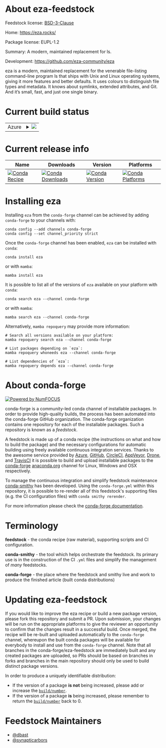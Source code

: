 About eza-feedstock
===================

Feedstock license: [BSD-3-Clause](https://github.com/conda-forge/eza-feedstock/blob/main/LICENSE.txt)

Home: https://eza.rocks/

Package license: EUPL-1.2

Summary: A modern, maintained replacement for ls.

Development: https://github.com/eza-community/eza

eza is a modern, maintained replacement for the venerable
file-listing command-line program ls that ships with Unix
and Linux operating systems, giving it more features and
better defaults. It uses colours to distinguish file types
and metadata. It knows about symlinks, extended attributes, and Git.
And it’s small, fast, and just one single binary.

Current build status
====================


<table>
    
  <tr>
    <td>Azure</td>
    <td>
      <details>
        <summary>
          <a href="https://dev.azure.com/conda-forge/feedstock-builds/_build/latest?definitionId=21821&branchName=main">
            <img src="https://dev.azure.com/conda-forge/feedstock-builds/_apis/build/status/eza-feedstock?branchName=main">
          </a>
        </summary>
        <table>
          <thead><tr><th>Variant</th><th>Status</th></tr></thead>
          <tbody><tr>
              <td>linux_64</td>
              <td>
                <a href="https://dev.azure.com/conda-forge/feedstock-builds/_build/latest?definitionId=21821&branchName=main">
                  <img src="https://dev.azure.com/conda-forge/feedstock-builds/_apis/build/status/eza-feedstock?branchName=main&jobName=linux&configuration=linux%20linux_64_" alt="variant">
                </a>
              </td>
            </tr><tr>
              <td>linux_aarch64</td>
              <td>
                <a href="https://dev.azure.com/conda-forge/feedstock-builds/_build/latest?definitionId=21821&branchName=main">
                  <img src="https://dev.azure.com/conda-forge/feedstock-builds/_apis/build/status/eza-feedstock?branchName=main&jobName=linux&configuration=linux%20linux_aarch64_" alt="variant">
                </a>
              </td>
            </tr><tr>
              <td>linux_ppc64le</td>
              <td>
                <a href="https://dev.azure.com/conda-forge/feedstock-builds/_build/latest?definitionId=21821&branchName=main">
                  <img src="https://dev.azure.com/conda-forge/feedstock-builds/_apis/build/status/eza-feedstock?branchName=main&jobName=linux&configuration=linux%20linux_ppc64le_" alt="variant">
                </a>
              </td>
            </tr><tr>
              <td>osx_64</td>
              <td>
                <a href="https://dev.azure.com/conda-forge/feedstock-builds/_build/latest?definitionId=21821&branchName=main">
                  <img src="https://dev.azure.com/conda-forge/feedstock-builds/_apis/build/status/eza-feedstock?branchName=main&jobName=osx&configuration=osx%20osx_64_" alt="variant">
                </a>
              </td>
            </tr><tr>
              <td>osx_arm64</td>
              <td>
                <a href="https://dev.azure.com/conda-forge/feedstock-builds/_build/latest?definitionId=21821&branchName=main">
                  <img src="https://dev.azure.com/conda-forge/feedstock-builds/_apis/build/status/eza-feedstock?branchName=main&jobName=osx&configuration=osx%20osx_arm64_" alt="variant">
                </a>
              </td>
            </tr><tr>
              <td>win_64</td>
              <td>
                <a href="https://dev.azure.com/conda-forge/feedstock-builds/_build/latest?definitionId=21821&branchName=main">
                  <img src="https://dev.azure.com/conda-forge/feedstock-builds/_apis/build/status/eza-feedstock?branchName=main&jobName=win&configuration=win%20win_64_" alt="variant">
                </a>
              </td>
            </tr>
          </tbody>
        </table>
      </details>
    </td>
  </tr>
</table>

Current release info
====================

| Name | Downloads | Version | Platforms |
| --- | --- | --- | --- |
| [![Conda Recipe](https://img.shields.io/badge/recipe-eza-green.svg)](https://anaconda.org/conda-forge/eza) | [![Conda Downloads](https://img.shields.io/conda/dn/conda-forge/eza.svg)](https://anaconda.org/conda-forge/eza) | [![Conda Version](https://img.shields.io/conda/vn/conda-forge/eza.svg)](https://anaconda.org/conda-forge/eza) | [![Conda Platforms](https://img.shields.io/conda/pn/conda-forge/eza.svg)](https://anaconda.org/conda-forge/eza) |

Installing eza
==============

Installing `eza` from the `conda-forge` channel can be achieved by adding `conda-forge` to your channels with:

```
conda config --add channels conda-forge
conda config --set channel_priority strict
```

Once the `conda-forge` channel has been enabled, `eza` can be installed with `conda`:

```
conda install eza
```

or with `mamba`:

```
mamba install eza
```

It is possible to list all of the versions of `eza` available on your platform with `conda`:

```
conda search eza --channel conda-forge
```

or with `mamba`:

```
mamba search eza --channel conda-forge
```

Alternatively, `mamba repoquery` may provide more information:

```
# Search all versions available on your platform:
mamba repoquery search eza --channel conda-forge

# List packages depending on `eza`:
mamba repoquery whoneeds eza --channel conda-forge

# List dependencies of `eza`:
mamba repoquery depends eza --channel conda-forge
```


About conda-forge
=================

[![Powered by
NumFOCUS](https://img.shields.io/badge/powered%20by-NumFOCUS-orange.svg?style=flat&colorA=E1523D&colorB=007D8A)](https://numfocus.org)

conda-forge is a community-led conda channel of installable packages.
In order to provide high-quality builds, the process has been automated into the
conda-forge GitHub organization. The conda-forge organization contains one repository
for each of the installable packages. Such a repository is known as a *feedstock*.

A feedstock is made up of a conda recipe (the instructions on what and how to build
the package) and the necessary configurations for automatic building using freely
available continuous integration services. Thanks to the awesome service provided by
[Azure](https://azure.microsoft.com/en-us/services/devops/), [GitHub](https://github.com/),
[CircleCI](https://circleci.com/), [AppVeyor](https://www.appveyor.com/),
[Drone](https://cloud.drone.io/welcome), and [TravisCI](https://travis-ci.com/)
it is possible to build and upload installable packages to the
[conda-forge](https://anaconda.org/conda-forge) [anaconda.org](https://anaconda.org/)
channel for Linux, Windows and OSX respectively.

To manage the continuous integration and simplify feedstock maintenance
[conda-smithy](https://github.com/conda-forge/conda-smithy) has been developed.
Using the ``conda-forge.yml`` within this repository, it is possible to re-render all of
this feedstock's supporting files (e.g. the CI configuration files) with ``conda smithy rerender``.

For more information please check the [conda-forge documentation](https://conda-forge.org/docs/).

Terminology
===========

**feedstock** - the conda recipe (raw material), supporting scripts and CI configuration.

**conda-smithy** - the tool which helps orchestrate the feedstock.
                   Its primary use is in the construction of the CI ``.yml`` files
                   and simplify the management of *many* feedstocks.

**conda-forge** - the place where the feedstock and smithy live and work to
                  produce the finished article (built conda distributions)


Updating eza-feedstock
======================

If you would like to improve the eza recipe or build a new
package version, please fork this repository and submit a PR. Upon submission,
your changes will be run on the appropriate platforms to give the reviewer an
opportunity to confirm that the changes result in a successful build. Once
merged, the recipe will be re-built and uploaded automatically to the
`conda-forge` channel, whereupon the built conda packages will be available for
everybody to install and use from the `conda-forge` channel.
Note that all branches in the conda-forge/eza-feedstock are
immediately built and any created packages are uploaded, so PRs should be based
on branches in forks and branches in the main repository should only be used to
build distinct package versions.

In order to produce a uniquely identifiable distribution:
 * If the version of a package **is not** being increased, please add or increase
   the [``build/number``](https://docs.conda.io/projects/conda-build/en/latest/resources/define-metadata.html#build-number-and-string).
 * If the version of a package **is** being increased, please remember to return
   the [``build/number``](https://docs.conda.io/projects/conda-build/en/latest/resources/define-metadata.html#build-number-and-string)
   back to 0.

Feedstock Maintainers
=====================

* [@dbast](https://github.com/dbast/)
* [@synapticarbors](https://github.com/synapticarbors/)

